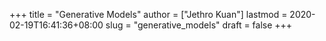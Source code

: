+++
title = "Generative Models"
author = ["Jethro Kuan"]
lastmod = 2020-02-19T16:41:36+08:00
slug = "generative_models"
draft = false
+++
